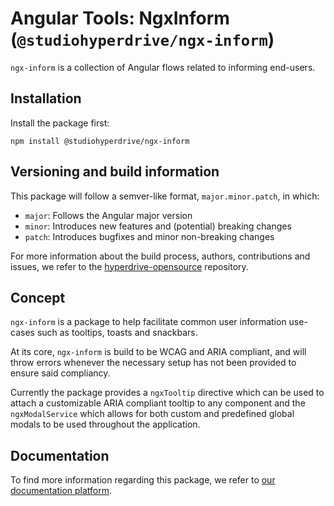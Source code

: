 # Angular Tools: NgxInform (`@studiohyperdrive/ngx-inform`)

`ngx-inform` is a collection of Angular flows related to informing end-users.

## Installation
Install the package first:

```shell
npm install @studiohyperdrive/ngx-inform
```

## Versioning and build information

This package will follow a semver-like format, `major.minor.patch`, in which:

- `major`: Follows the Angular major version
- `minor`: Introduces new features and (potential) breaking changes
- `patch`: Introduces bugfixes and minor non-breaking changes

For more information about the build process, authors, contributions and issues, we refer to the [hyperdrive-opensource](https://github.com/studiohyperdrive/hyperdrive-opensource) repository.

## Concept

`ngx-inform` is a package to help facilitate common user information use-cases such as tooltips, toasts and snackbars. 

At its core, `ngx-inform` is build to be WCAG and ARIA compliant, and will throw errors whenever the necessary setup has not been provided to ensure said compliancy.

Currently the package provides a `ngxTooltip` directive which can be used to attach a customizable ARIA compliant tooltip to any component and the `ngxModalService` which allows for both custom and predefined global modals to be used throughout the application.

## Documentation

To find more information regarding this package, we refer to [our documentation platform](https://open-source.studiohyperdrive.be/docs/angular/inform/introduction).
